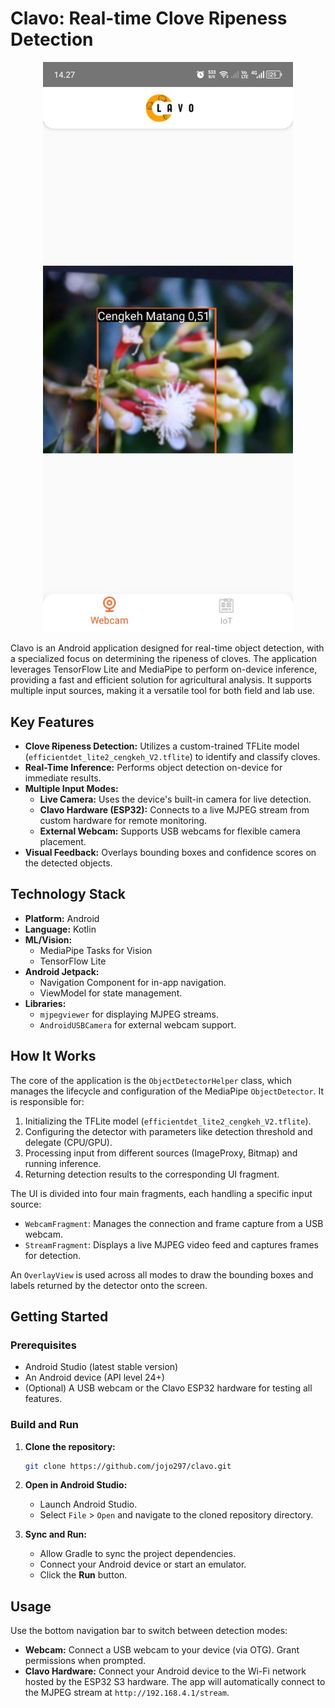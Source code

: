 # Clavo: Real-time Clove Ripeness Detection

<p align="center">
  <img src="UI_Clavo.jpg" alt="Tampilan Aplikasi Clavo" width="400">
</p>

Clavo is an Android application designed for real-time object detection, with a specialized focus on determining the ripeness of cloves. The application leverages TensorFlow Lite and MediaPipe to perform on-device inference, providing a fast and efficient solution for agricultural analysis. It supports multiple input sources, making it a versatile tool for both field and lab use.

## Key Features

*   **Clove Ripeness Detection:** Utilizes a custom-trained TFLite model (`efficientdet_lite2_cengkeh_V2.tflite`) to identify and classify cloves.
*   **Real-Time Inference:** Performs object detection on-device for immediate results.
*   **Multiple Input Modes:**
    *   **Live Camera:** Uses the device's built-in camera for live detection.
    *   **Clavo Hardware (ESP32):** Connects to a live MJPEG stream from custom hardware for remote monitoring.
    *   **External Webcam:** Supports USB webcams for flexible camera placement.
*   **Visual Feedback:** Overlays bounding boxes and confidence scores on the detected objects.

## Technology Stack

*   **Platform:** Android
*   **Language:** Kotlin
*   **ML/Vision:**
    *   MediaPipe Tasks for Vision
    *   TensorFlow Lite
*   **Android Jetpack:**
    *   Navigation Component for in-app navigation.
    *   ViewModel for state management.
*   **Libraries:**
    *   `mjpegviewer` for displaying MJPEG streams.
    *   `AndroidUSBCamera` for external webcam support.

## How It Works

The core of the application is the `ObjectDetectorHelper` class, which manages the lifecycle and configuration of the MediaPipe `ObjectDetector`. It is responsible for:

1.  Initializing the TFLite model (`efficientdet_lite2_cengkeh_V2.tflite`).
2.  Configuring the detector with parameters like detection threshold and delegate (CPU/GPU).
3.  Processing input from different sources (ImageProxy, Bitmap) and running inference.
4.  Returning detection results to the corresponding UI fragment.

The UI is divided into four main fragments, each handling a specific input source:
*   `WebcamFragment`: Manages the connection and frame capture from a USB webcam.
*   `StreamFragment`: Displays a live MJPEG video feed and captures frames for detection.

An `OverlayView` is used across all modes to draw the bounding boxes and labels returned by the detector onto the screen.

## Getting Started

### Prerequisites

*   Android Studio (latest stable version)
*   An Android device (API level 24+)
*   (Optional) A USB webcam or the Clavo ESP32 hardware for testing all features.

### Build and Run

1.  **Clone the repository:**
    ```sh
    git clone https://github.com/jojo297/clavo.git
    ```

2.  **Open in Android Studio:**
    *   Launch Android Studio.
    *   Select `File` > `Open` and navigate to the cloned repository directory.

3.  **Sync and Run:**
    *   Allow Gradle to sync the project dependencies.
    *   Connect your Android device or start an emulator.
    *   Click the **Run** button.

## Usage

Use the bottom navigation bar to switch between detection modes:

*   **Webcam:** Connect a USB webcam to your device (via OTG). Grant permissions when prompted.
*   **Clavo Hardware:** Connect your Android device to the Wi-Fi network hosted by the ESP32 S3 hardware. The app will automatically connect to the MJPEG stream at `http://192.168.4.1/stream`.
